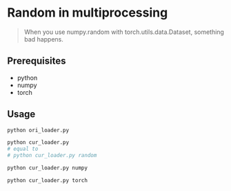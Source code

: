 <!-- ABOUT THE PROJECT -->
# Random in multiprocessing
> When you use numpy.random with torch.utils.data.Dataset, something bad happens.


## Prerequisites

* python
* numpy
* torch


<!-- USAGE EXAMPLES -->
## Usage

```bash
python ori_loader.py

python cur_loader.py 
# equal to 
# python cur_loader.py random

python cur_loader.py numpy

python cur_loader.py torch
```

